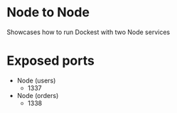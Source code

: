 # Node to Node

Showcases how to run Dockest with two Node services

# Exposed ports

- Node (users)
  - 1337
- Node (orders)
  - 1338
